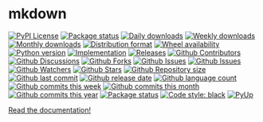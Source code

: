 # mkdown

[![PyPI License](https://img.shields.io/pypi/l/mkdown.svg)](https://pypi.org/project/mkdown/)
[![Package status](https://img.shields.io/pypi/status/mkdown.svg)](https://pypi.org/project/mkdown/)
[![Daily downloads](https://img.shields.io/pypi/dd/mkdown.svg)](https://pypi.org/project/mkdown/)
[![Weekly downloads](https://img.shields.io/pypi/dw/mkdown.svg)](https://pypi.org/project/mkdown/)
[![Monthly downloads](https://img.shields.io/pypi/dm/mkdown.svg)](https://pypi.org/project/mkdown/)
[![Distribution format](https://img.shields.io/pypi/format/mkdown.svg)](https://pypi.org/project/mkdown/)
[![Wheel availability](https://img.shields.io/pypi/wheel/mkdown.svg)](https://pypi.org/project/mkdown/)
[![Python version](https://img.shields.io/pypi/pyversions/mkdown.svg)](https://pypi.org/project/mkdown/)
[![Implementation](https://img.shields.io/pypi/implementation/mkdown.svg)](https://pypi.org/project/mkdown/)
[![Releases](https://img.shields.io/github/downloads/phil65/mkdown/total.svg)](https://github.com/phil65/mkdown/releases)
[![Github Contributors](https://img.shields.io/github/contributors/phil65/mkdown)](https://github.com/phil65/mkdown/graphs/contributors)
[![Github Discussions](https://img.shields.io/github/discussions/phil65/mkdown)](https://github.com/phil65/mkdown/discussions)
[![Github Forks](https://img.shields.io/github/forks/phil65/mkdown)](https://github.com/phil65/mkdown/forks)
[![Github Issues](https://img.shields.io/github/issues/phil65/mkdown)](https://github.com/phil65/mkdown/issues)
[![Github Issues](https://img.shields.io/github/issues-pr/phil65/mkdown)](https://github.com/phil65/mkdown/pulls)
[![Github Watchers](https://img.shields.io/github/watchers/phil65/mkdown)](https://github.com/phil65/mkdown/watchers)
[![Github Stars](https://img.shields.io/github/stars/phil65/mkdown)](https://github.com/phil65/mkdown/stars)
[![Github Repository size](https://img.shields.io/github/repo-size/phil65/mkdown)](https://github.com/phil65/mkdown)
[![Github last commit](https://img.shields.io/github/last-commit/phil65/mkdown)](https://github.com/phil65/mkdown/commits)
[![Github release date](https://img.shields.io/github/release-date/phil65/mkdown)](https://github.com/phil65/mkdown/releases)
[![Github language count](https://img.shields.io/github/languages/count/phil65/mkdown)](https://github.com/phil65/mkdown)
[![Github commits this week](https://img.shields.io/github/commit-activity/w/phil65/mkdown)](https://github.com/phil65/mkdown)
[![Github commits this month](https://img.shields.io/github/commit-activity/m/phil65/mkdown)](https://github.com/phil65/mkdown)
[![Github commits this year](https://img.shields.io/github/commit-activity/y/phil65/mkdown)](https://github.com/phil65/mkdown)
[![Package status](https://codecov.io/gh/phil65/mkdown/branch/main/graph/badge.svg)](https://codecov.io/gh/phil65/mkdown/)
[![Code style: black](https://img.shields.io/badge/code%20style-black-000000.svg)](https://github.com/psf/black)
[![PyUp](https://pyup.io/repos/github/phil65/mkdown/shield.svg)](https://pyup.io/repos/github/phil65/mkdown/)

[Read the documentation!](https://phil65.github.io/mkdown/)
